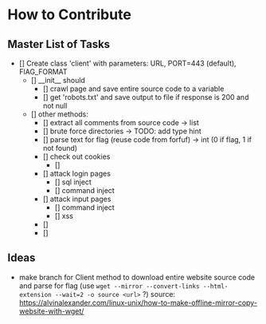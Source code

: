 # How to Contribute

## Master List of Tasks

- [] Create class 'client' with parameters: URL, PORT=443 (default), FlAG_FORMAT
    - [] \_\_init\_\_ should
        - [] crawl page and save entire source code to a variable
        - [] get 'robots.txt' and save output to file if response is 200 and not null
    - [] other methods: 
        - [] extract all comments from source code -> list
        - [] brute force directories -> TODO: add type hint 
        - [] parse text for flag (reuse code from forfuf) -> int (0 if flag, 1 if not found)
        - [] check out cookies
            - [] 
        - [] attack login pages
            - [] sql inject
            - [] command inject
        - [] attack input pages
            - [] command inject
            - [] xss
        - [] 
        - [] 

## Ideas
- make branch for Client method to download entire website source code and parse for flag
    (use `wget --mirror --convert-links --html-extension --wait=2 -o source <url>` ?)
    source: https://alvinalexander.com/linux-unix/how-to-make-offline-mirror-copy-website-with-wget/
